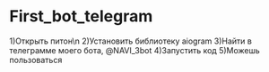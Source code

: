# First_bot_telegram
1)Открыть питон\n
2)Установить библиотеку aiogram 
3)Найти в телеграмме моего бота, @NAVI_3bot
4)Запустить код
5)Можешь пользоваться
